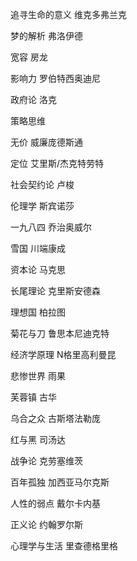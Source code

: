 追寻生命的意义 维克多弗兰克

梦的解析 弗洛伊德

宽容 房龙

影响力 罗伯特西奥迪尼

政府论 洛克

策略思维

无价 威廉庞德斯通

定位 艾里斯/杰克特劳特

社会契约论 卢梭

伦理学 斯宾诺莎

一九八四 乔治奥威尔

雪国 川端康成

资本论 马克思

长尾理论 克里斯安德森

理想国 柏拉图

菊花与刀 鲁思本尼迪克特

经济学原理 N格里高利曼昆

悲惨世界 雨果

芙蓉镇 古华

乌合之众 古斯塔法勒庞

红与黑 司汤达

战争论 克劳塞维茨

百年孤独 加西亚马尔克斯

人性的弱点 戴尔卡内基

正义论 约翰罗尔斯

心理学与生活 里查德格里格

